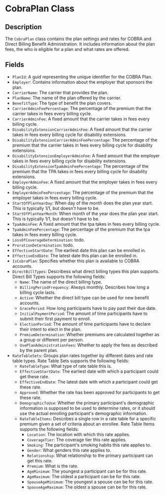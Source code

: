 # CobraPlan Class

## Description
The `CobraPlan` class contains the plan settings and rates for COBRA and Direct Billing Benefit Administration. It includes information about the plan fees, the who is eligible for a plan and what rates are offered.

## Fields
- `PlanId`: A guid representing the unique identifier for the COBRA Plan.
- `Employer`: Contains information about the employer that sponsors the plan.
- `CarrierName`: The carrier that provides the plan.
- `PlanName`: The name of the plan offered by the carrier.
- `BenefitType`: The type of benefit the plan covers.
- `CarrierAdminFeePercentage`: The percentage of the premium that the carrier takes in fees every billing cycle.
- `CarrierAdminFee`: A fixed amount that the carrier takes in fees every billing cycle.
- `DisabilityExtensionCarrierAdminFee`: A fixed amount that the carrier takes in fees every billing cycle for disability extensions.
- `DisabilityExtensionCarrierAdminFeePercentage`: The percentage of the premium that the carrier takes in fees every billing cycle for disability extensions.
- `DisabilityExtensionEmployerAdminFee`: A fixed amount that the employer takes in fees every billing cycle for disability extensions.
- `DisabilityExtensionTpaAdminFeePercentage`: The percentage of the premium that the TPA takes in fees every billing cycle for disability extensions.
- `EmployerAdminFee`: A fixed amount that the employer takes in fees every billing cycle.
- `EmployerAdminFeePercentage`: The percentage of the premium that the employer takes in fees every billing cycle.
- `StartOfPlanYearDay`: When day of the month does the plan year start. This is typically 1/1, but doesn't have to be.
- `StartOfPlanYearMonth`: When month of the year does the plan year start. This is typically 1/1, but doesn't have to be.
- `TpaAdminFee`: A fixed amount that the tpa takes in fees every billing cycle.
- `TpaAdminFeePercentage`: The percentage of the premium that the tpa takes in fees every billing cycle.
- `LossOfCoverageDetermination`: todo.
- `ProrationDetermination`: todo.
- `EffectiveStartDate`: The earliest date this plan can be enrolled in.
- `EffectiveEndDate`: The latest date this plan can be enrolled in.
- `IsCobraPlan`: Specifies whether this plan is available to COBRA accounts.
- `DirectBillTypes`: Describess what direct billing types this plan supports. Direct Bill Types supports the following fields:
    - `Name`: The name of the direct billing type.
    - `BillingPeriodFrequency`: Always monthly. Describes how long a billing cycle lasts.
    - `Active`: Whether the direct bill type can be used for new benefit accounts.
    - `GracePeriod`: How long participants have to pay past their due date.
    - `InitialPaymentPeriod`: The amount of time participants have to submit their first payment to enroll.
    - `ElectionPeriod`: The amount of time participants have to declare their intent to elect in the plan.
    - `PremiumDetermination`: Whether premiums are calculated together as a group or different per person.
    - `UsePlanAdministrationFees`: Whether to apply the fees as described by the parent plan.
- `RateTableSets`: Groups plan rates together by different dates and rate table types. Rate Table Sets supports the following fields:
    - `RateTableType`: What type of rate table this is.
    - `EffectiveStartDate`: The earliest date with which a participant could get these rate.
    - `EffectiveEndDate`: The latest date with which a participant could get these rate.
    - `Approved`: Whether the rate has been approved for participants to get these rate.
    - `DemographicToUse`: Whether the primary participant's demographic information is supposed to be used to determine rates, or it should use the actual enrolling participant's demographic information.
    - `RateTableItems`: Describes a single row in a rate table for a specific premium given a set of criteria about an enrollee. Rate Table Items supports the following fields:
        - `Location`: The location with which this rate applies.
        - `CoverageTier`: The coverage tier this rate applies.
        - `Smoking`: The participant's smoking habits this rate applies to.
        - `Gender`: What genders this rate applies to.
        - `Relationship`: What relationship to the primary participant can get this rate.
        - `Premium`: What is the rate.
        - `AgeMinimum`: The youngest a participant can be for this rate.
        - `AgeMaximum`: The oldest a participant can be for this rate.
        - `SpouseAgeMinimum`: The youngest a spouse can be for this rate.
        - `SpouseAgeMaximum`: The oldest a spouse can be for this rate.